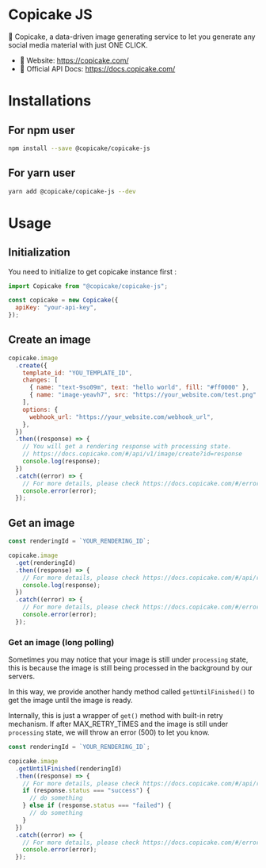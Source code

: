 # Copicake JS

🍰 Copicake, a data-driven image generating service to let you generate any social media material with just ONE CLICK.

- 🔗 Website: https://copicake.com/
- 📘 Official API Docs: https://docs.copicake.com/

# Installations

## For npm user

```bash
npm install --save @copicake/copicake-js
```

## For yarn user

```bash
yarn add @copicake/copicake-js --dev
```

# Usage

## Initialization

You need to initialize to get copicake instance first :

```js
import Copicake from "@copicake/copicake-js";

const copicake = new Copicake({
  apiKey: "your-api-key",
});
```

## Create an image

```js
copicake.image
  .create({
    template_id: "YOU_TEMPLATE_ID",
    changes: [
      { name: "text-9so09m", text: "hello world", fill: "#ff0000" },
      { name: "image-yeavh7", src: "https://your_website.com/test.png" },
    ],
    options: {
      webhook_url: "https://your_website.com/webhook_url",
    },
  })
  .then((response) => {
    // You will get a rendering response with processing state.
    // https://docs.copicake.com/#/api/v1/image/create?id=response
    console.log(response);
  })
  .catch((error) => {
    // For more details, please check https://docs.copicake.com/#/errors
    console.error(error);
  });
```

## Get an image

```js
const renderingId = `YOUR_RENDERING_ID`;

copicake.image
  .get(renderingId)
  .then((response) => {
    // For more details, please check https://docs.copicake.com/#/api/rendering
    console.log(response);
  })
  .catch((error) => {
    // For more details, please check https://docs.copicake.com/#/errors
    console.error(error);
  });
```

### Get an image (long polling)

Sometimes you may notice that your image is still under `processing` state, this is because the image is still being processed in the background by our servers.

In this way, we provide another handy method called `getUntilFinished()` to get the image until the image is ready.

Internally, this is just a wrapper of `get()` method with built-in retry mechanism. If after MAX_RETRY_TIMES and the image is still under `processing` state, we will throw an error (500) to let you know.

```js
const renderingId = `YOUR_RENDERING_ID`;

copicake.image
  .getUntilFinished(renderingId)
  .then((response) => {
    // For more details, please check https://docs.copicake.com/#/api/rendering
    if (response.status === "success") {
      // do something
    } else if (response.status === "failed") {
      // do something
    }
  })
  .catch((error) => {
    // For more details, please check https://docs.copicake.com/#/errors
    console.error(error);
  });
```
